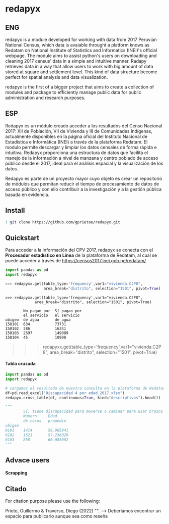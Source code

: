 # redapyx

## ENG

redapyx is a module developed for working with data from 2017 Peruvian National Census, which data is avaiable throught a platform knows as Redatam on National Institute of Statistics and Informatics (INEI)'s official webpage. The module aims to assist python's users on downloading and cleaning 2017 census' data in a simple and intuitive manner. Radapy retrieves data in a way that allow users to work with big amount of data stored at square and settlement level. This kind of data structure become perfect for spatial analysis and data visualization.

redapyx is the first of a bigger project that aims to create a collection of modules and package to efficiently manage public data for public administration and research purposes. 

## ESP

Redapyx es un módulo creado acceder a los resultados del Censo Nacional 2017: XII de Población, VII de Vivienda y III de Comunidades Indígenas, actualmente disponibles en la página oficial del Instituto Nacional de Estadística e Informática (INEI) a través de la plataforma Redatam. El modulo permite descargar y limpiar los datos censales de forma rápida e intuitiva. Redapyx proporciona una estructura de datos que facilita el manejo de la información a nivel de manzana y centro poblado de acceso público desde el 2017, ideal para el análisis espacial y la visualización de los datos.

Redapyx es parte de un proyecto mayor cuyo objeto es crear un repositorio de módulos que permitan reducir el tiempo de procesamiento de datos de acceso público y con ello contribuir a la investigación y a la gestión pública basada en evidencia.

## Install 

```bash
! git clone https://github.com/gprietoe/redapyx.git
```

## Quickstart

Para acceder a la información del CPV 2017, redapyx se conecta con el **Procesador estadístico en Linea** de la plataforma de Redatam, al cual se puede acceder a través de https://censos2017.inei.gob.pe/redatam/

```python
import pandas as pd
import redapyx

>>> redapyxx.get(table_type='frequency',var1="vivienda.C2P8",
                 area_break="distrito", selection="1501", pivot=True)
```
    >>> redapyxx.get(table_type='frequency',var1="vivienda.C2P8",
                 area_break="distrito", selection="1501", pivot=True)

        	No pagan por  Sí pagan por 
         	el servicio   el servicio
    ubigeo  de agua       de agua
    150101	634	          73731
    150102	386	          16341
    150103	2597	      149089
    150104	45	          10908

>>> redapyxx.get(table_type='frequency',var1="vivienda.C2P8",
                 area_break="distrito", selection="1501", pivot=True)



#### Tabla cruzada
```python
import pandas as pd
import redapyx

# cargamos el resultado de nuestra consulta en la plataforma de Redatam
df=pd.read_excel("Discapacidad 4 por edad_2017.xlsx")
redapyx.cross_table(df, continuous=True, kind="descriptivos").head(3)

"""
        Sí, tiene discapacidad para moverse o caminar para usar brazos y piernas
        Numero     Edad
        de casos   promedio
ubigeo		
0101	1414       59.905941
0102	1521       57.236029
0103	858        60.085082
"""
```

## Advace users

#### Scrapping


## Citado 

For citation purpose please use the following:

Prieto, Guillermo & Traverso, Diego (2022) "". --> Deberíamos encontrar un espacio para publicarlo aunque sea como reseña